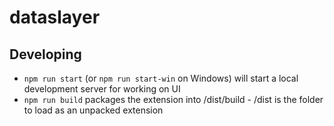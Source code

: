dataslayer
==========

Developing
--------
- `npm run start` (or `npm run start-win` on Windows) will start a local development server for working on UI
- `npm run build` packages the extension into /dist/build - /dist is the folder to load as an unpacked extension